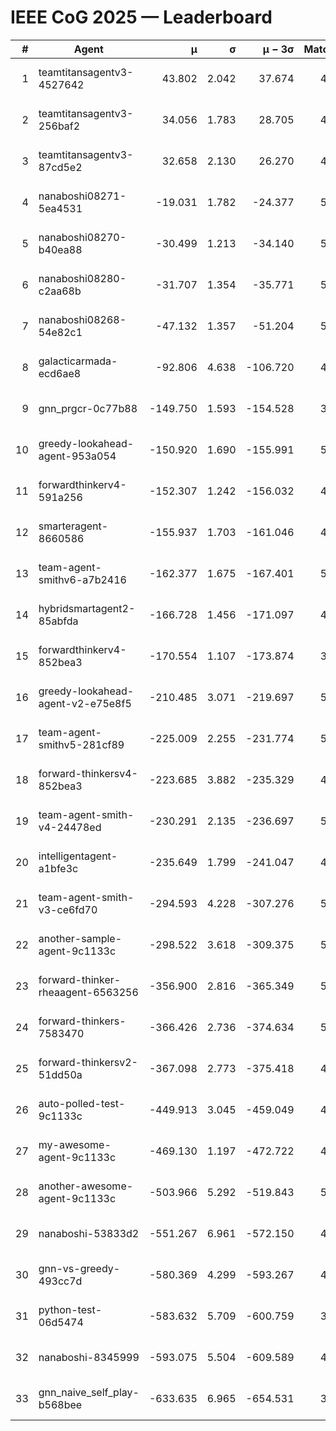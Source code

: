 # IEEE CoG 2025 — Leaderboard

| # | Agent | μ | σ | μ − 3σ | Matches | Updated |
|---:|---|---:|---:|---:|---:|---|
| 1 | teamtitansagentv3-4527642 | 43.802 | 2.042 | 37.674 | 4516 | 2025-09-02 06:02 |
| 2 | teamtitansagentv3-256baf2 | 34.056 | 1.783 | 28.705 | 4874 | 2025-09-02 06:02 |
| 3 | teamtitansagentv3-87cd5e2 | 32.658 | 2.130 | 26.270 | 4978 | 2025-09-02 06:02 |
| 4 | nanaboshi08271-5ea4531 | -19.031 | 1.782 | -24.377 | 5040 | 2025-09-02 06:02 |
| 5 | nanaboshi08270-b40ea88 | -30.499 | 1.213 | -34.140 | 5140 | 2025-09-02 06:02 |
| 6 | nanaboshi08280-c2aa68b | -31.707 | 1.354 | -35.771 | 5360 | 2025-09-02 06:02 |
| 7 | nanaboshi08268-54e82c1 | -47.132 | 1.357 | -51.204 | 5360 | 2025-09-02 06:02 |
| 8 | galacticarmada-ecd6ae8 | -92.806 | 4.638 | -106.720 | 4720 | 2025-09-02 06:02 |
| 9 | gnn_prgcr-0c77b88 | -149.750 | 1.593 | -154.528 | 3980 | 2025-09-02 06:02 |
| 10 | greedy-lookahead-agent-953a054 | -150.920 | 1.690 | -155.991 | 5356 | 2025-09-02 06:02 |
| 11 | forwardthinkerv4-591a256 | -152.307 | 1.242 | -156.032 | 4111 | 2025-09-02 06:02 |
| 12 | smarteragent-8660586 | -155.937 | 1.703 | -161.046 | 4060 | 2025-09-02 06:02 |
| 13 | team-agent-smithv6-a7b2416 | -162.377 | 1.675 | -167.401 | 5280 | 2025-09-02 06:02 |
| 14 | hybridsmartagent2-85abfda | -166.728 | 1.456 | -171.097 | 4225 | 2025-09-02 06:02 |
| 15 | forwardthinkerv4-852bea3 | -170.554 | 1.107 | -173.874 | 3962 | 2025-09-02 06:02 |
| 16 | greedy-lookahead-agent-v2-e75e8f5 | -210.485 | 3.071 | -219.697 | 5156 | 2025-09-02 06:02 |
| 17 | team-agent-smithv5-281cf89 | -225.009 | 2.255 | -231.774 | 5100 | 2025-09-02 06:02 |
| 18 | forward-thinkersv4-852bea3 | -223.685 | 3.882 | -235.329 | 4397 | 2025-09-02 06:02 |
| 19 | team-agent-smith-v4-24478ed | -230.291 | 2.135 | -236.697 | 5520 | 2025-09-02 06:02 |
| 20 | intelligentagent-a1bfe3c | -235.649 | 1.799 | -241.047 | 4519 | 2025-09-02 06:02 |
| 21 | team-agent-smith-v3-ce6fd70 | -294.593 | 4.228 | -307.276 | 5060 | 2025-09-02 06:02 |
| 22 | another-sample-agent-9c1133c | -298.522 | 3.618 | -309.375 | 5180 | 2025-09-02 06:02 |
| 23 | forward-thinker-rheaagent-6563256 | -356.900 | 2.816 | -365.349 | 5208 | 2025-09-02 06:02 |
| 24 | forward-thinkers-7583470 | -366.426 | 2.736 | -374.634 | 5079 | 2025-09-02 06:02 |
| 25 | forward-thinkersv2-51dd50a | -367.098 | 2.773 | -375.418 | 4867 | 2025-09-02 06:02 |
| 26 | auto-polled-test-9c1133c | -449.913 | 3.045 | -459.049 | 4960 | 2025-09-02 06:02 |
| 27 | my-awesome-agent-9c1133c | -469.130 | 1.197 | -472.722 | 4940 | 2025-09-02 06:02 |
| 28 | another-awesome-agent-9c1133c | -503.966 | 5.292 | -519.843 | 5080 | 2025-09-02 06:02 |
| 29 | nanaboshi-53833d2 | -551.267 | 6.961 | -572.150 | 4360 | 2025-09-02 06:02 |
| 30 | gnn-vs-greedy-493cc7d | -580.369 | 4.299 | -593.267 | 4360 | 2025-09-02 06:02 |
| 31 | python-test-06d5474 | -583.632 | 5.709 | -600.759 | 3840 | 2025-09-02 06:02 |
| 32 | nanaboshi-8345999 | -593.075 | 5.504 | -609.589 | 4660 | 2025-09-02 06:02 |
| 33 | gnn_naive_self_play-b568bee | -633.635 | 6.965 | -654.531 | 3600 | 2025-09-02 06:02 |
